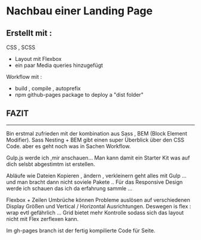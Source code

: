 # Nachbau einer Landing Page

## Erstellt mit :

CSS , SCSS

- Layout mit Flexbox
- ein paar Media queries hinzugefügt

Workflow mit :

- build , compile , autoprefix
- npm github-pages package to deploy a "dist folder"

## FAZIT

---

Bin erstmal zufrieden mit der
kombination aus Sass , BEM (Block Element Modifier).
Sass Nesting + BEM gibt einen super Überblick über den CSS Code.
aber es geht noch was in Sachen Workflow.

Gulp.js werde ich ,mir anschauen...
Man kann damit ein Starter Kit was auf dich selsbt abgestimtm ist erstellen.

Abläufe wie Dateien Kopieren , ändern , verkleinern geht alles mit Gulp ... und man bracht dann nicht soviele  Pakete .. 
Für das Responsive Design werde ich schauen das ich da erfahrung sammle ...

Flexbox + Zeilen Umbrüche können Probleme auslösen  auf verschiedenen Display Größen und Vertical / Horizontal Ausrichtungen.
Deswegen is flex : wrap evtl gefährlich 
... Grid bietet mehr Kontrolle sodass sich das layout nicht mit Flex zerflexen kann.

Im gh-pages branch ist der fertig kompilierte Code für Seite.



